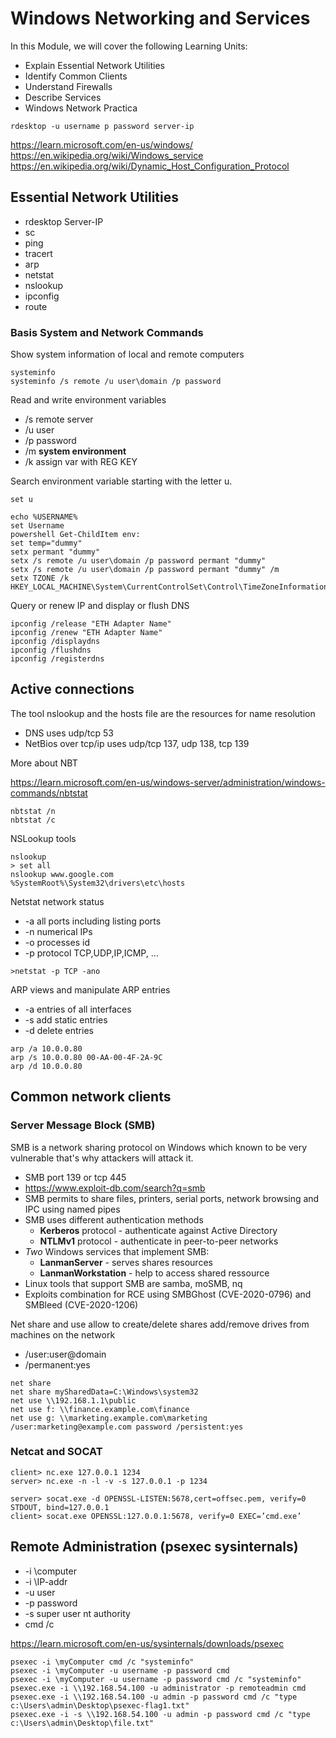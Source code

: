 # Windows Networking and Services

In this Module, we will cover the following Learning Units:

* Explain Essential Network Utilities
* Identify Common Clients
* Understand Firewalls
* Describe Services
* Windows Network Practica

`rdesktop -u username p password server-ip`

https://learn.microsoft.com/en-us/windows/
https://en.wikipedia.org/wiki/Windows_service
https://en.wikipedia.org/wiki/Dynamic_Host_Configuration_Protocol

## Essential Network Utilities

* rdesktop Server-IP
* sc
* ping
* tracert
* arp
* netstat
* nslookup
* ipconfig
* route

### Basis System and Network Commands

Show system information of local and remote computers

```
systeminfo
systeminfo /s remote /u user\domain /p password
```

Read and write environment variables

* /s remote server
* /u user
* /p password
* /m **system environment**
* /k assign var with REG KEY

Search environment variable starting with the letter u.

`set u`

```
echo %USERNAME%
set Username
powershell Get-ChildItem env:
set temp="dummy"
setx permant "dummy"
setx /s remote /u user\domain /p password permant "dummy"
setx /s remote /u user\domain /p password permant "dummy" /m
setx TZONE /k HKEY_LOCAL_MACHINE\System\CurrentControlSet\Control\TimeZoneInformation\StandardName
```

Query or renew IP and display or flush DNS

```
ipconfig /release "ETH Adapter Name"
ipconfig /renew "ETH Adapter Name"
ipconfig /displaydns
ipconfig /flushdns
ipconfig /registerdns
```

## Active connections

The tool nslookup and the hosts file are the resources for name resolution

* DNS uses udp/tcp 53
* NetBios over tcp/ip uses udp/tcp 137, udp 138, tcp 139

More about NBT 

https://learn.microsoft.com/en-us/windows-server/administration/windows-commands/nbtstat

```
nbtstat /n
nbtstat /c
```

NSLookup tools

```
nslookup
> set all
nslookup www.google.com
%SystemRoot%\System32\drivers\etc\hosts
```

Netstat network status

* -a all ports including listing ports
* -n numerical IPs
* -o processes id
* -p protocol TCP,UDP,IP,ICMP, ...

```
>netstat -p TCP -ano
```

ARP views and manipulate ARP entries

* -a entries of all interfaces
* -s add static entries
* -d delete entries


```
arp /a 10.0.0.80
arp /s 10.0.0.80 00-AA-00-4F-2A-9C
arp /d 10.0.0.80
```

## Common network clients

### Server Message Block (SMB)

SMB is a network sharing protocol on Windows which known to be very vulnerable that's why attackers will attack it.

* SMB port 139 or tcp 445
* https://www.exploit-db.com/search?q=smb
* SMB permits to share files, printers, serial ports, network browsing and IPC using named pipes
* SMB uses different authentication methods
  * **Kerberos** protocol - authenticate against Active Directory
  * **NTLMv1** protocol - authenticate in peer-to-peer networks
* *Two* Windows services that implement SMB: 
  * **LanmanServer** - serves shares resources
  * **LanmanWorkstation** - help to access shared ressource
* Linux tools that support SMB are samba, moSMB, nq
* Exploits combination for RCE using SMBGhost (CVE-2020-0796) and SMBleed (CVE-2020-1206)


Net share and use allow to create/delete shares add/remove drives from machines on the network 

* /user:user@domain <password>
* /permanent:yes

```
net share
net share mySharedData=C:\Windows\system32
net use \\192.168.1.1\public
net use f: \\finance.example.com\finance 
net use g: \\marketing.example.com\marketing /user:marketing@example.com password /persistent:yes

```

### Netcat and SOCAT

```
client> nc.exe 127.0.0.1 1234
server> nc.exe -n -l -v -s 127.0.0.1 -p 1234
```

```
server> socat.exe -d OPENSSL-LISTEN:5678,cert=offsec.pem, verify=0 STDOUT, bind=127.0.0.1
client> socat.exe OPENSSL:127.0.0.1:5678, verify=0 EXEC=’cmd.exe’
```

## Remote Administration (psexec sysinternals)

* -i \computer
* -i \\IP-addr
* -u user
* -p password
* -s super user nt authority
* cmd /c <command>

https://learn.microsoft.com/en-us/sysinternals/downloads/psexec

```
psexec -i \myComputer cmd /c "systeminfo"
psexec -i \myComputer -u username -p password cmd
psexec -i \myComputer -u username -p password cmd /c "systeminfo"
psexec.exe -i \\192.168.54.100 -u administrator -p remoteadmin cmd
psexec.exe -i \\192.168.54.100 -u admin -p password cmd /c "type c:\Users\admin\Desktop\psexec-flag1.txt"
psexec.exe -i -s \\192.168.54.100 -u admin -p password cmd /c "type c:\Users\admin\Desktop\file.txt"
```